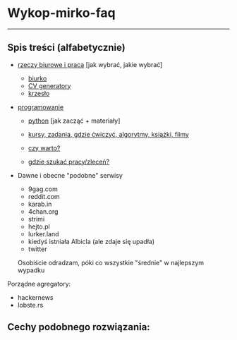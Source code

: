 # Wykop-mirko-faq
-----------------


## Spis treści (alfabetycznie)

- [rzeczy biurowe i praca](biuro/index.md) \[jak wybrać, jakie wybrać\]
  - [biurko](biuro/biurko.md)
  - [CV generatory](biuro/generatory_cv.md)
  - [krzesło](biuro/krzeslo.md)


- [programowanie](prog/index.md)
  - [python](prog/python.md) \[jak zacząć + materiały\]

  - [kursy, zadania, gdzie ćwiczyć, algorytmy, książki, filmy](prog/zadania.md)
  - [czy warto?](prog/czy_ma_sens.md#czy_warto)
  - [gdzie szukać pracy/zleceń?](prog/czy_ma_sens.md#gdzie_szukac)



- Dawne i obecne "podobne" serwisy
  - 9gag.com
  - reddit.com
  - karab.in
  - 4chan.org
  - strimi
  - hejto.pl
  - lurker.land
  - kiedyś istniała Albicla (ale zdaje się upadła)
  - twitter

  Osobiście odradzam, póki co wszystkie "średnie" w najlepszym wypadku

Porządne agregatory:
  - hackernews
  - lobste.rs

Cechy podobnego rozwiązania:
  - 
